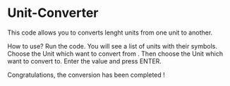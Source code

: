 # Unit-Converter
This code allows you to converts lenght units from one unit to another.


How to use? 
Run the code.
You will see a list of units with their symbols.
Choose the Unit which want to convert from .
Then choose the Unit which want to convert to.
Enter the value and press ENTER.


Congratulations, the conversion has been completed !
